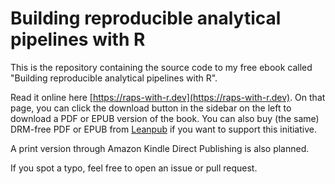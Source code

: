 # Building reproducible analytical pipelines with R

This is the repository containing the source code to my free
ebook called "Building reproducible analytical pipelines with R".

Read it online here [https://raps-with-r.dev](https://raps-with-r.dev).
On that page, you can click the download button in the sidebar on the left
to download a PDF or EPUB version of the book. You can also buy (the same)
DRM-free PDF or EPUB from [Leanpub](https://leanpub.com/raps-with-r/) if you
want to support this initiative. 

A print version through Amazon Kindle Direct Publishing is also planned.

If you spot a typo, feel free to open an issue or pull request.
